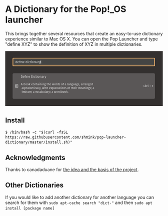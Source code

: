# A Dictionary for the Pop!_OS launcher

This brings together several resources that create an easy-to-use dictionary experience similar to Mac OS X. You can open the Pop Launcher and type "define XYZ" to show the definition of XYZ in multiple dictionaries.

<img src="preview/example.png" />

## Install

```
$ /bin/bash -c "$(curl -fsSL https://raw.githubusercontent.com/shmink/pop-launcher-dictionary/master/install.sh)"
```


## Acknowledgments 

Thanks to canadaduane for [the idea and the basis of the project](https://github.com/canadaduane/pop-dictionary).

## Other Dictionaries

If you would like to add another dictionary for another language you can search for them with `sudo apt-cache search "dict-"` and then `sudo apt install [package name]`